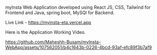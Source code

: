 myInsta Web Application developed using React JS, CSS, Tailwind for Frontend and Java, spring boot, MySQl for Backend.

Live Link - https://myinsta-eta.vercel.app

Here is the Application Working Video.



https://github.com/Maheshh-Busam/myInsta-WebApp/assets/107562051/b4c1643b-0226-4bcd-93af-efc89f3b7af9

